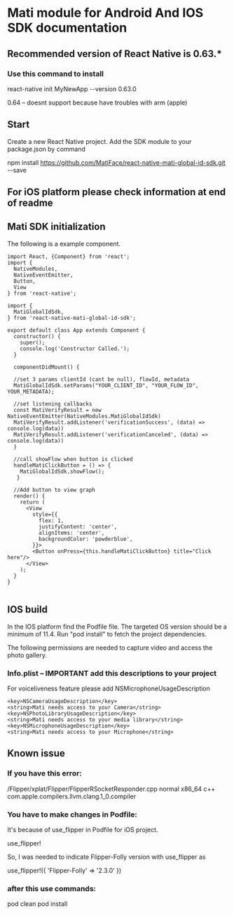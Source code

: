 # Mati module for Android And IOS SDK documentation

## Recommended version of React Native is 0.63.*

### Use this command to install
react-native init MyNewApp --version 0.63.0 

0.64 – doesnt support because have troubles with arm (apple)

## Start
Create a new React Native project.
Add the SDK module to your package.json by command

npm install https://github.com/MatiFace/react-native-mati-global-id-sdk.git --save

## For iOS platform please check information at end of readme

## Mati SDK initialization

The following is a example component.

```
import React, {Component} from 'react';
import {
  NativeModules,
  NativeEventEmitter,
  Button,
  View
} from 'react-native';

import {
  MatiGlobalIdSdk,
} from 'react-native-mati-global-id-sdk';

export default class App extends Component {
  constructor() {
    super();
    console.log('Constructor Called.');	
  }

  componentDidMount() {

  //set 3 params clientId (cant be null), flowId, metadata
  MatiGlobalIdSdk.setParams("YOUR_CLIENT_ID", "YOUR_FLOW_ID", YOUR_METADATA);

  //set listening callbacks
  const MatiVerifyResult = new NativeEventEmitter(NativeModules.MatiGlobalIdSdk)
  MatiVerifyResult.addListener('verificationSuccess', (data) => console.log(data))
  MatiVerifyResult.addListener('verificationCanceled', (data) => console.log(data))
  }

  //call showFlow when button is clicked
  handleMatiClickButton = () => {
    MatiGlobalIdSdk.showFlow();
   }

  //Add button to view graph
  render() {
    return (
      <View
        style={{
          flex: 1,
          justifyContent: 'center',
          alignItems: 'center',
          backgroundColor: 'powderblue',
        }}>
        <Button onPress={this.handleMatiClickButton} title="Click here"/>
      </View>
    );
  }
}


```

## IOS build

In the IOS platform find the Podfile file. The targeted OS version should be a minimum of 11.4. Run "pod install" to fetch the project dependencies.

The following permissions are needed to capture video and access the photo gallery.

### Info.plist – IMPORTANT add this descriptions to your project

For voiceliveness feature please add NSMicrophoneUsageDescription

```
<key>NSCameraUsageDescription</key>
<string>Mati needs access to your Camera</string>
<key>NSPhotoLibraryUsageDescription</key>
<string>Mati needs access to your media library</string>
<key>NSMicrophoneUsageDescription</key>
<string>Mati needs access to your Microphone</string>
```

## Known issue
### If you have this error:
/Flipper/xplat/Flipper/FlipperRSocketResponder.cpp normal x86_64 c++ com.apple.compilers.llvm.clang.1_0.compiler

### You have to make changes in Podfile:
It's because of use_flipper in Podfile for iOS project.

use_flipper!

So, I was needed to indicate Flipper-Folly version with use_flipper as

use_flipper!({ 'Flipper-Folly' => '2.3.0' })

### after this use commands:
pod clean 
pod install

